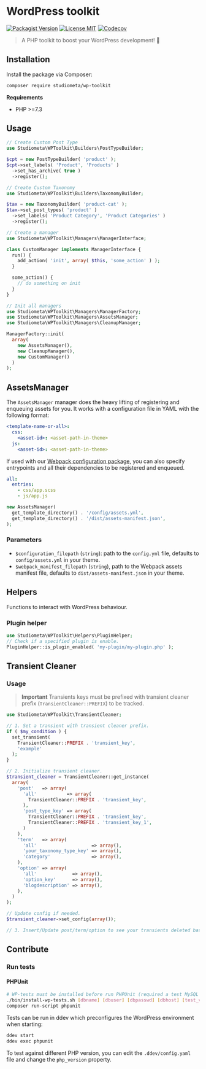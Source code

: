 # WordPress toolkit

[![Packagist Version](https://img.shields.io/github/v/release/studiometa/wp-toolkit?include_prereleases&label=packagist&style=flat-square)](https://packagist.org/packages/studiometa/wp-toolkit)
[![License MIT](https://img.shields.io/packagist/l/studiometa/wp-toolkit?style=flat-square)](https://packagist.org/packages/studiometa/wp-toolkit)
[![Codecov](https://img.shields.io/codecov/c/github/studiometa/wp-toolkit?style=flat-square)](https://codecov.io/gh/studiometa/wp-toolkit/)

> A PHP toolkit to boost your WordPress development! 🚀

## Installation

Install the package via Composer:

```bash
composer require studiometa/wp-toolkit
```

**Requirements**

- PHP >=7.3

## Usage

```php
// Create Custom Post Type
use Studiometa\WPToolkit\Builders\PostTypeBuilder;

$cpt = new PostTypeBuilder( 'product' );
$cpt->set_labels( 'Product', 'Products' )
  ->set_has_archive( true )
  ->register();

// Create Custom Taxonomy
use Studiometa\WPToolkit\Builders\TaxonomyBuilder;

$tax = new TaxonomyBuilder( 'product-cat' );
$tax->set_post_types( 'product' )
  ->set_labels( 'Product Category', 'Product Categories' )
  ->register();

// Create a manager
use Studiometa\WPToolkit\Managers\ManagerInterface;

class CustomManager implements ManagerInterface {
  run() {
    add_action( 'init', array( $this, 'some_action' ) );
  }

  some_action() {
    // do something on init
  }
}

// Init all managers
use Studiometa\WPToolkit\Managers\ManagerFactory;
use Studiometa\WPToolkit\Managers\AssetsManager;
use Studiometa\WPToolkit\Managers\CleanupManager;

ManagerFactory::init(
  array(
    new AssetsManager(),
    new CleanupManager(),
    new CustomManager()
  )
);
```

## AssetsManager

The `AssetsManager` manager does the heavy lifting of registering and enqueuing assets for you. It works with a configuration file in YAML with the following format:

```yaml
<template-name-or-all>:
  css:
    <asset-id>: <asset-path-in-theme>
  js:
    <asset-id>: <asset-path-in-theme>
```

If used with our [Webpack configuration package](https://github.com/studiometa/webpack-config), you can also specify entrypoints and all their dependencies to be registered and enqueued.

```yaml
all:
  entries:
    - css/app.scss
    - js/app.js
```

```php
new AssetsManager(
  get_template_directory() . '/config/assets.yml',
  get_template_directory() . '/dist/assets-manifest.json',
);
```

### Parameters

- `$configuration_filepath` (`string`): path to the `config.yml` file, defaults to `config/assets.yml` in your theme.
- `$webpack_manifest_filepath` (`string`), path to the Webpack assets manifest file, defaults to `dist/assets-manifest.json` in your theme.

## Helpers

Functions to interact with WordPress behaviour.

### Plugin helper

```php
use Studiometa\WPToolkit\Helpers\PluginHelper;
// Check if a specified plugin is enable.
PluginHelper::is_plugin_enabled( 'my-plugin/my-plugin.php' );
```

## Transient Cleaner

### Usage

> **Important** Transients keys must be prefixed with transient cleaner prefix (`TransientCleaner::PREFIX`) to be tracked.

```php
use Studiometa\WPToolkit\TransientCleaner;

// 1. Set a transient with transient cleaner prefix.
if ( $my_condition ) {
  set_transient(
    TransientCleaner::PREFIX . 'transient_key',
    'example'
  );
}

// 2. Initialize transient cleaner.
$transient_cleaner = TransientCleaner::get_instance(
  array(
    'post'   => array(
      'all'           => array(
        TransientCleaner::PREFIX . 'transient_key',
      ),
      'post_type_key' => array(
        TransientCleaner::PREFIX . 'transient_key',
        TransientCleaner::PREFIX . 'transient_key_1',
      )
    ),
    'term'   => array(
      'all'                    => array(),
      'your_taxonomy_type_key' => array(),
      'category'               => array(),
    ),
    'option' => array(
      'all'             => array(),
      'option_key'      => array(),
      'blogdescription' => array(),
    ),
  )
);

// Update config if needed.
$transient_cleaner->set_config(array());

// 3. Insert/Update post/term/option to see your transients deleted based on your config.
```

## Contribute

### Run tests

#### PHPUnit

```bash
# WP-tests must be installed before run PHPUnit (required a test MySQL database).
./bin/install-wp-tests.sh [dbname] [dbuser] [dbpasswd] [dbhost] [test_version]
composer run-script phpunit
```

Tests can be run in ddev which preconfigures the WordPress environment when starting:

```bash
ddev start
ddev exec phpunit
```

To test against different PHP version, you can edit the `.ddev/config.yaml` file and change the `php_version` property.

